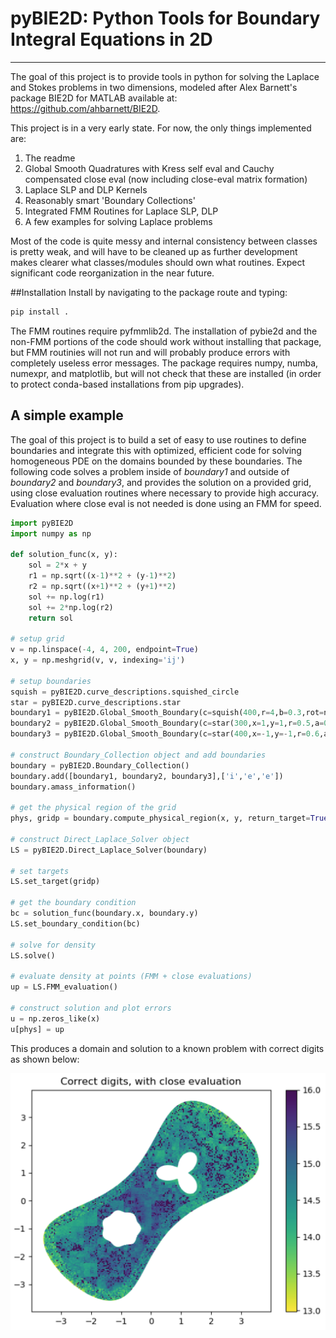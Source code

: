 # pyBIE2D: Python Tools for Boundary Integral Equations in 2D
 ---
The goal of this project is to provide tools in python for solving the Laplace and Stokes problems in two dimensions, modeled after Alex Barnett's package BIE2D for MATLAB available at: https://github.com/ahbarnett/BIE2D.

This project is in a very early state. For now, the only things implemented are:

1. The readme
2. Global Smooth Quadratures with Kress self eval and Cauchy compensated close eval (now including close-eval matrix formation)
3. Laplace SLP and DLP Kernels
4. Reasonably smart 'Boundary Collections'
5. Integrated FMM Routines for Laplace SLP, DLP
6. A few examples for solving Laplace problems 

Most of the code is quite messy and internal consistency between classes is pretty weak, and will have to be cleaned up as further development makes clearer what classes/modules should own what routines. Expect significant code reorganization in the near future.

##Installation
Install by navigating to the package route and typing:
```bash
pip install .
```
The FMM routines require pyfmmlib2d. The installation of pybie2d and the non-FMM portions of the code should work without installing that package, but FMM routinies will not run and will probably produce errors with completely useless error messages. The package requires numpy, numba, numexpr, and matplotlib, but will not check that these are installed (in order to protect conda-based installations from pip upgrades).

## A simple example

The goal of this project is to build a set of easy to use routines to define boundaries and integrate this with optimized, efficient code for solving homogeneous PDE on the domains bounded by these boundaries. The following code solves a problem inside of *boundary1* and outside of *boundary2* and *boundary3*, and provides the solution on a provided grid, using close evaluation routines where necessary to provide high accuracy. Evaluation where close eval is not needed is done using an FMM for speed.

```python
import pyBIE2D
import numpy as np

def solution_func(x, y):
	sol = 2*x + y
	r1 = np.sqrt((x-1)**2 + (y-1)**2)
	r2 = np.sqrt((x+1)**2 + (y+1)**2)
	sol += np.log(r1)
	sol += 2*np.log(r2)
	return sol

# setup grid
v = np.linspace(-4, 4, 200, endpoint=True)
x, y = np.meshgrid(v, v, indexing='ij')

# setup boundaries
squish = pyBIE2D.curve_descriptions.squished_circle
star = pyBIE2D.curve_descriptions.star
boundary1 = pyBIE2D.Global_Smooth_Boundary(c=squish(400,r=4,b=0.3,rot=np.pi/4.0))
boundary2 = pyBIE2D.Global_Smooth_Boundary(c=star(300,x=1,y=1,r=0.5,a=0.6,f=3,rot=np.pi/3.0))
boundary3 = pyBIE2D.Global_Smooth_Boundary(c=star(400,x=-1,y=-1,r=0.6,a=0.06,f=7,rot=0.0))

# construct Boundary_Collection object and add boundaries
boundary = pyBIE2D.Boundary_Collection()
boundary.add([boundary1, boundary2, boundary3],['i','e','e'])
boundary.amass_information()

# get the physical region of the grid
phys, gridp = boundary.compute_physical_region(x, y, return_target=True)

# construct Direct_Laplace_Solver object
LS = pyBIE2D.Direct_Laplace_Solver(boundary)

# set targets
LS.set_target(gridp)

# get the boundary condition
bc = solution_func(boundary.x, boundary.y)
LS.set_boundary_condition(bc)

# solve for density
LS.solve()

# evaluate density at points (FMM + close evaluations)
up = LS.FMM_evaluation()

# construct solution and plot errors
u = np.zeros_like(x)
u[phys] = up
```

This produces a domain and solution to a known problem with correct digits as shown below:

![Solution](digits.png?raw=true "Title")

